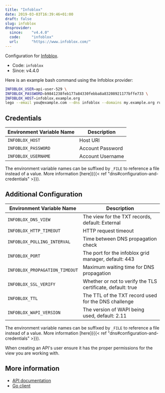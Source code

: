 ```yaml
---
title: "Infoblox"
date: 2019-03-03T16:39:46+01:00
draft: false
slug: infoblox
dnsprovider:
  since:    "v4.4.0"
  code:     "infoblox"
  url:      "https://www.infoblox.com/"
---
```


<!-- THIS DOCUMENTATION IS AUTO-GENERATED. PLEASE DO NOT EDIT. -->
<!-- providers/dns/infoblox/infoblox.toml -->
<!-- THIS DOCUMENTATION IS AUTO-GENERATED. PLEASE DO NOT EDIT. -->


Configuration for [Infoblox](https://www.infoblox.com/).


<!--more-->

- Code: `infoblox`
- Since: v4.4.0


Here is an example bash command using the Infoblox provider:

```bash
INFOBLOX_USER=api-user-529 \
INFOBLOX_PASSWORD=b9841238feb177a84330febba8a83208921177bffe733 \
INFOBLOX_HOST=infoblox.example.org
lego --email you@example.com --dns infoblox --domains my.example.org run
```




## Credentials

| Environment Variable Name | Description |
|-----------------------|-------------|
| `INFOBLOX_HOST` | Host URI |
| `INFOBLOX_PASSWORD` | Account Password |
| `INFOBLOX_USERNAME` | Account Username |

The environment variable names can be suffixed by `_FILE` to reference a file instead of a value.
More information [here]({{< ref "dns#configuration-and-credentials" >}}).


## Additional Configuration

| Environment Variable Name | Description |
|--------------------------------|-------------|
| `INFOBLOX_DNS_VIEW` | The view for the TXT records, default: External |
| `INFOBLOX_HTTP_TIMEOUT` | HTTP request timeout |
| `INFOBLOX_POLLING_INTERVAL` | Time between DNS propagation check |
| `INFOBLOX_PORT` | The port for the infoblox grid manager, default: 443 |
| `INFOBLOX_PROPAGATION_TIMEOUT` | Maximum waiting time for DNS propagation |
| `INFOBLOX_SSL_VERIFY` | Whether or not to verify the TLS certificate, default: true |
| `INFOBLOX_TTL` | The TTL of the TXT record used for the DNS challenge |
| `INFOBLOX_WAPI_VERSION` | The version of WAPI being used, default: 2.11 |

The environment variable names can be suffixed by `_FILE` to reference a file instead of a value.
More information [here]({{< ref "dns#configuration-and-credentials" >}}).

When creating an API's user ensure it has the proper permissions for the view you are working with.



## More information

- [API documentation](https://your.infoblox.server/wapidoc/)
- [Go client](https://github.com/infobloxopen/infoblox-go-client)

<!-- THIS DOCUMENTATION IS AUTO-GENERATED. PLEASE DO NOT EDIT. -->
<!-- providers/dns/infoblox/infoblox.toml -->
<!-- THIS DOCUMENTATION IS AUTO-GENERATED. PLEASE DO NOT EDIT. -->
